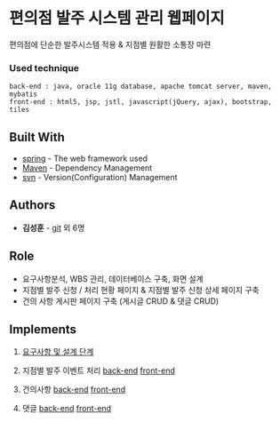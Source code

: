 # 편의점 발주 시스템 관리 웹페이지

편의점에 단순한 발주시스템 적용 & 지점별 원활한 소통장 마련

### Used technique

```
back-end : java, oracle 11g database, apache tomcat server, maven, mybatis
front-end : html5, jsp, jstl, javascript(jQuery, ajax), bootstrap, tiles
```

## Built With

* [spring](https://spring.io/) - The web framework used
* [Maven](https://maven.apache.org/) - Dependency Management
* [svn](https://subversion.apache.org/) - Version(Configuration) Management

## Authors

* **김성훈** - [git](https://github.com/seonghun127)     외 6명

## Role

* 요구사항분석, WBS 관리, 데이터베이스 구축, 화면 설계
* 지점별 발주 신청 / 처리 현황 페이지 & 지점별 발주 신청 상세 페이지 구축
* 건의 사항 게시판 페이지 구축 (게시글 CRUD & 댓글 CRUD)

## Implements

1. [요구사항 및 설계 단계](https://github.com/seonghun127/spring-framework/tree/master/doc)

2. 지점별 발주 이벤트 처리 [back-end](https://github.com/seonghun127/spring-framework/tree/master/src/main/java/com/sist/retail/order)  [front-end](https://github.com/seonghun127/spring-framework/tree/master/src/main/webapp/master)

3. 건의사항 [back-end](https://github.com/seonghun127/spring-framework/tree/master/src/main/java/com/sist/retail/qna)  [front-end](https://github.com/seonghun127/spring-framework/tree/master/src/main/webapp/notice)

4. 댓글 [back-end](https://github.com/seonghun127/spring-framework/tree/master/src/main/java/com/sist/retail/ans)  [front-end](https://github.com/seonghun127/spring-framework/tree/master/src/main/webapp/notice)


